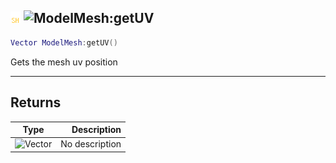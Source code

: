 ## ![shared](../../.gitbook/assets/shared.png) ![ModelMesh](./readme/modelmesh "mention"):getUV

```lua
Vector ModelMesh:getUV()
```

Gets the mesh uv position

------
## Returns

| Type   | Description |
| ------ | ----------: |
| ![Vector](./readme/vector "mention") | No description |

